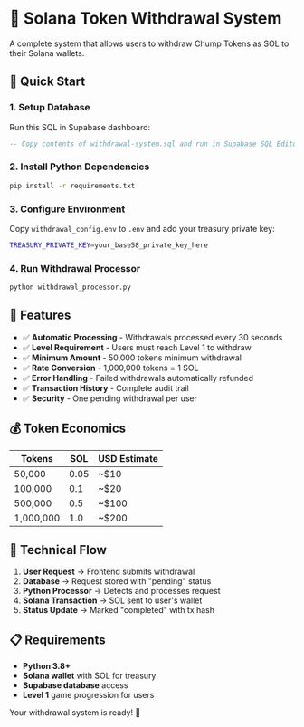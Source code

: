 # 💸 Solana Token Withdrawal System

A complete system that allows users to withdraw Chump Tokens as SOL to their Solana wallets.

## 🚀 Quick Start

### 1. Setup Database
Run this SQL in Supabase dashboard:
```sql
-- Copy contents of withdrawal-system.sql and run in Supabase SQL Editor
```

### 2. Install Python Dependencies
```bash
pip install -r requirements.txt
```

### 3. Configure Environment
Copy `withdrawal_config.env` to `.env` and add your treasury private key:
```bash
TREASURY_PRIVATE_KEY=your_base58_private_key_here
```

### 4. Run Withdrawal Processor
```bash
python withdrawal_processor.py
```

## 🎯 Features

- ✅ **Automatic Processing** - Withdrawals processed every 30 seconds
- ✅ **Level Requirement** - Users must reach Level 1 to withdraw  
- ✅ **Minimum Amount** - 50,000 tokens minimum withdrawal
- ✅ **Rate Conversion** - 1,000,000 tokens = 1 SOL
- ✅ **Error Handling** - Failed withdrawals automatically refunded
- ✅ **Transaction History** - Complete audit trail
- ✅ **Security** - One pending withdrawal per user

## 💰 Token Economics

| Tokens | SOL | USD Estimate |
|--------|-----|--------------|
| 50,000 | 0.05 | ~$10 |
| 100,000 | 0.1 | ~$20 |
| 500,000 | 0.5 | ~$100 |
| 1,000,000 | 1.0 | ~$200 |

## 🔧 Technical Flow

1. **User Request** → Frontend submits withdrawal
2. **Database** → Request stored with "pending" status  
3. **Python Processor** → Detects and processes request
4. **Solana Transaction** → SOL sent to user's wallet
5. **Status Update** → Marked "completed" with tx hash

## 📋 Requirements

- **Python 3.8+**
- **Solana wallet** with SOL for treasury
- **Supabase database** access
- **Level 1** game progression for users

Your withdrawal system is ready! 🎉 